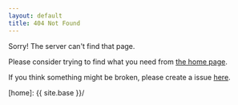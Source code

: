 ```yaml
---
layout: default
title: 404 Not Found
---
```

Sorry! The server can't find that page.

Please consider trying to find what you need from <a href="{{ site.base }}/">the home page</a>.

If you think something might be broken, please create a issue <a href="https://github.com/craillabs/craillabs.github.io/issues">here</a>. 

[home]: {{ site.base }}/
